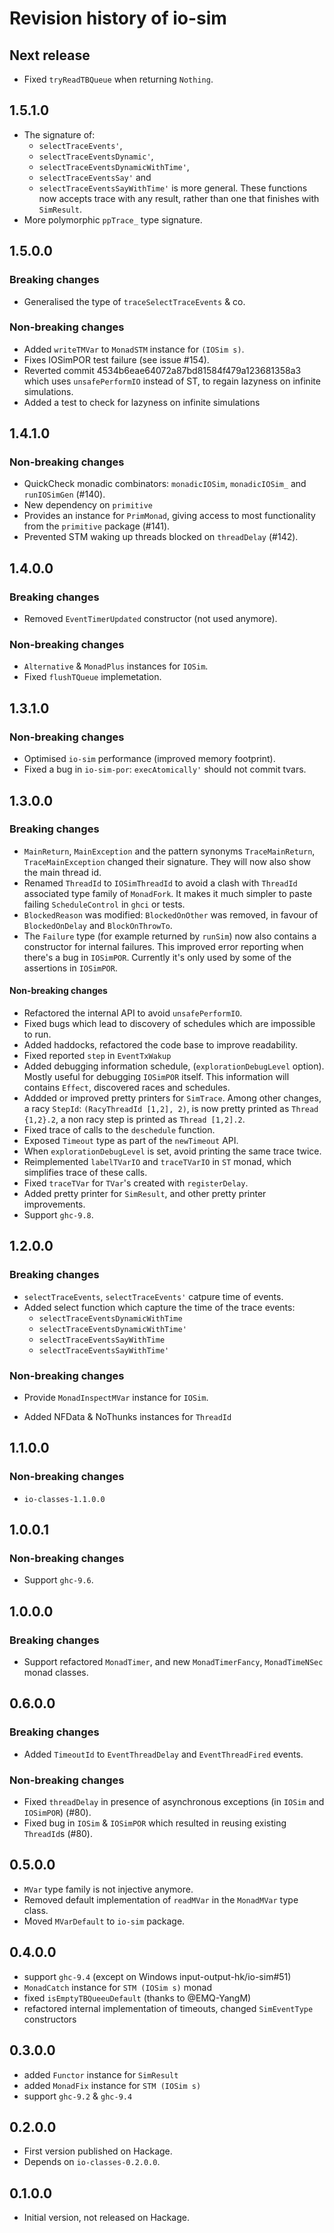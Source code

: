 # Revision history of io-sim

## Next release

- Fixed `tryReadTBQueue` when returning `Nothing`.

## 1.5.1.0

- The signature of:
  - `selectTraceEvents'`,
  - `selectTraceEventsDynamic'`,
  - `selectTraceEventsDynamicWithTime'`,
  - `selectTraceEventsSay'` and
  - `selectTraceEventsSayWithTime'`
  is more general.  These functions now accepts trace with any result, rather
  than one that finishes with `SimResult`.
- More polymorphic `ppTrace_` type signature.

## 1.5.0.0

### Breaking changes

- Generalised the type of `traceSelectTraceEvents` & co.

### Non-breaking changes

- Added `writeTMVar` to `MonadSTM` instance for `(IOSim s)`.
- Fixes IOSimPOR test failure (see issue #154).
- Reverted commit 4534b6eae64072a87bd81584f479a123681358a3 which uses
  `unsafePerformIO` instead of ST, to regain lazyness on infinite simulations.
- Added a test to check for lazyness on infinite simulations

## 1.4.1.0

### Non-breaking changes

* QuickCheck monadic combinators: `monadicIOSim`, `monadicIOSim_` and `runIOSimGen` (#140).
* New dependency on `primitive`
* Provides an instance for `PrimMonad`, giving access to most functionality
  from the `primitive` package (#141).
* Prevented STM waking up threads blocked on `threadDelay` (#142).

## 1.4.0.0

### Breaking changes

* Removed `EventTimerUpdated` constructor (not used anymore).

### Non-breaking changes

* `Alternative` & `MonadPlus` instances for `IOSim`.
* Fixed `flushTQueue` implemetation.

## 1.3.1.0

### Non-breaking changes

* Optimised `io-sim` performance (improved memory footprint).
* Fixed a bug in `io-sim-por`: `execAtomically'` should not commit tvars.

## 1.3.0.0

### Breaking changes

* `MainReturn`, `MainException` and the pattern synonyms `TraceMainReturn`,
  `TraceMainException` changed their signature.  They will now also show the main thread id.
* Renamed `ThreadId` to `IOSimThreadId` to avoid a clash with `ThreadId`
  associated type family of `MonadFork`.  It makes it much simpler to paste
  failing `ScheduleControl` in `ghci` or tests.
* `BlockedReason` was modified: `BlockedOnOther` was removed, in favour of `BlockedOnDelay` and `BlockOnThrowTo`.
* The `Failure` type (for example returned by `runSim`) now also contains
  a constructor for internal failures.  This improved error reporting when
  there's a bug in `IOSimPOR`.  Currently it's only used by some of the
  assertions in `IOSimPOR`.

#### Non-breaking changes

* Refactored the internal API to avoid `unsafePerformIO`.
* Fixed bugs which lead to discovery of schedules which are impossible to run.
* Added haddocks, refactored the code base to improve readability.
* Fixed reported `step` in `EventTxWakup`
* Added debugging information schedule, (`explorationDebugLevel` option).
  Mostly useful for debugging `IOSimPOR` itself.  This information will
  contains `Effect`, discovered races and schedules.
* Addded or improved pretty printers for `SimTrace`.  Among other changes,
  a racy `StepId`: `(RacyThreadId [1,2], 2)`, is now pretty printed as `Thread
  {1,2}.2`, a non racy step is printed as `Thread [1,2].2`.
* Fixed trace of calls to the `deschedule` function.
* Exposed `Timeout` type as part of the `newTimeout` API.
* When `explorationDebugLevel` is set, avoid printing the same trace twice.
* Reimplemented `labelTVarIO` and `traceTVarIO` in `ST` monad, which simplifies
  trace of these calls.
* Fixed `traceTVar` for `TVar`'s created with `registerDelay`.
* Added pretty printer for `SimResult`, and other pretty printer improvements.
* Support `ghc-9.8`.

## 1.2.0.0

### Breaking changes

* `selectTraceEvents`, `selectTraceEvents'` catpure time of events.
* Added select function which capture the time of the trace events:
  - `selectTraceEventsDynamicWithTime`
  - `selectTraceEventsDynamicWithTime'`
  - `selectTraceEventsSayWithTime`
  - `selectTraceEventsSayWithTime'`

### Non-breaking changes

* Provide `MonadInspectMVar` instance for `IOSim`.
- Added NFData & NoThunks instances for `ThreadId`

## 1.1.0.0

### Non-breaking changes

* `io-classes-1.1.0.0`

## 1.0.0.1

### Non-breaking changes

* Support `ghc-9.6`.

## 1.0.0.0

### Breaking changes

* Support refactored `MonadTimer`, and new `MonadTimerFancy`, `MonadTimeNSec`
  monad classes.

## 0.6.0.0

### Breaking changes

* Added `TimeoutId` to `EventThreadDelay` and `EventThreadFired` events.

### Non-breaking changes

* Fixed `threadDelay` in presence of asynchronous exceptions (in `IOSim` and `IOSimPOR`) (#80).
* Fixed bug in `IOSim` & `IOSimPOR` which resulted in reusing existing
  `ThreadId`s (#80).

## 0.5.0.0

* `MVar` type family is not injective anymore.
* Removed default implementation of `readMVar` in the `MonadMVar` type class.
* Moved `MVarDefault` to `io-sim` package.

## 0.4.0.0

* support `ghc-9.4` (except on Windows input-output-hk/io-sim#51)
* `MonadCatch` instance for `STM (IOSim s)` monad
* fixed `isEmptyTBQueeuDefault` (thanks to @EMQ-YangM)
* refactored internal implementation of timeouts, changed `SimEventType`
  constructors

## 0.3.0.0

* added `Functor` instance for `SimResult`
* added `MonadFix` instance for `STM (IOSim s)`
* support `ghc-9.2` & `ghc-9.4`

## 0.2.0.0

* First version published on Hackage.
* Depends on `io-classes-0.2.0.0`.

## 0.1.0.0

* Initial version, not released on Hackage.
